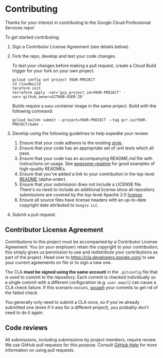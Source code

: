 # Contributing

Thanks for your interest in contributing to the Google Cloud Professional Services
repo!

To get started contributing:

1. Sign a Contributor License Agreement (see details below).
1. Fork the repo, develop and test your code changes.

   To test your changes before making a pull request, create a Cloud Build
   trigger for your fork on your own project.

   ```
   gcloud config set project YOUR-PROJECT
   cd cloudbuild
   teraform init
   terraform apply -var='gcp_project_id=YOUR-PROJECT' -var='github_owner=GITHUB-USER-ID'
   ```

   Builds require a `make` container image in the same project. Build with
   the following command:

   ```
   gcloud builds submit --project=YOUR-PROJECT --tag gcr.io/YOUR-PROJECT/make .
   ```

1. Develop using the following guidelines to help expedite your review:
    1. Ensure that your code adheres to the existing [style](https://google.github.io/styleguide).
    1. Ensure that your code has an appropriate set of unit tests which all pass.
    1. Ensure that your code has an accompanying README.md file with instructions on usage. See [awesome-readme](https://github.com/matiassingers/awesome-readme) for good examples of high-quality READMEs.
    1. Ensure that you've added a link to your contribution in the top-level [README](https://github.com/GoogleCloudPlatform/professional-services/blob/master/README.md) (alpha-order).
    1. Ensure that your submission does not include a LICENSE file. There's no need to include an additional license since all repository submissions are covered by the top-level Apache 2.0 [license](https://github.com/GoogleCloudPlatform/professional-services/blob/master/LICENSE).
    1. Ensure all source files have license headers with an up-to-date copyright date attributed to `Google LLC`.
1. Submit a pull request.

## Contributor License Agreement

Contributions to this project must be accompanied by a Contributor License
Agreement. You (or your employer) retain the copyright to your contribution;
this simply gives us permission to use and redistribute your contributions as
part of the project. Head over to <https://cla.developers.google.com/> to see
your current agreements on file or to sign a new one.

The CLA **must be signed using the same account** in the `.gitconfig` file that is
used to commit to the repository. Each commit is checked individually so a single
commit with a different configuration (e.g. `user.email`) can cause a CLA check
failure. If this scenario occurs, [squash](https://stackoverflow.com/questions/5189560/squash-my-last-x-commits-together-using-git)
your commits to get rid of the failed check.

You generally only need to submit a CLA once, so if you've already submitted one
(even if it was for a different project), you probably don't need to do it
again.

## Code reviews

All submissions, including submissions by project members, require review. We
use GitHub pull requests for this purpose. Consult
[GitHub Help](https://help.github.com/articles/about-pull-requests/) for more
information on using pull requests.
